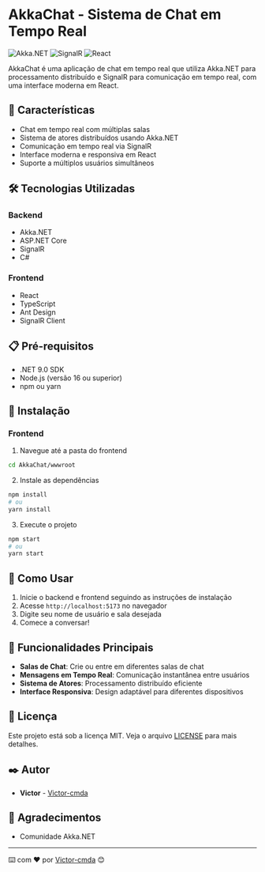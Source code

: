 # AkkaChat - Sistema de Chat em Tempo Real

![Akka.NET](https://img.shields.io/badge/Akka.NET-Latest-blue)
![SignalR](https://img.shields.io/badge/SignalR-Latest-brightgreen)
![React](https://img.shields.io/badge/React-Latest-61dafb)

AkkaChat é uma aplicação de chat em tempo real que utiliza Akka.NET para processamento distribuído e SignalR para comunicação em tempo real, com uma interface moderna em React.

## 🚀 Características

- Chat em tempo real com múltiplas salas
- Sistema de atores distribuídos usando Akka.NET
- Comunicação em tempo real via SignalR
- Interface moderna e responsiva em React
- Suporte a múltiplos usuários simultâneos

## 🛠️ Tecnologias Utilizadas

### Backend
- Akka.NET
- ASP.NET Core
- SignalR
- C#

### Frontend
- React
- TypeScript
- Ant Design
- SignalR Client

## 📋 Pré-requisitos

- .NET 9.0 SDK
- Node.js (versão 16 ou superior)
- npm ou yarn

## 🔧 Instalação

### Frontend

1. Navegue até a pasta do frontend
```bash
cd AkkaChat/wwwroot
```

2. Instale as dependências
```bash
npm install
# ou
yarn install
```

3. Execute o projeto
```bash
npm start
# ou
yarn start
```

## 🔌 Como Usar

1. Inicie o backend e frontend seguindo as instruções de instalação
2. Acesse `http://localhost:5173` no navegador
3. Digite seu nome de usuário e sala desejada
4. Comece a conversar!

## 🌟 Funcionalidades Principais

- **Salas de Chat**: Crie ou entre em diferentes salas de chat
- **Mensagens em Tempo Real**: Comunicação instantânea entre usuários
- **Sistema de Atores**: Processamento distribuído eficiente
- **Interface Responsiva**: Design adaptável para diferentes dispositivos

## 📝 Licença

Este projeto está sob a licença MIT. Veja o arquivo [LICENSE](LICENSE) para mais detalhes.

## ✒️ Autor

* **Victor** - [Victor-cmda](https://github.com/Victor-cmda)

## 🎁 Agradecimentos

* Comunidade Akka.NET

---
⌨️ com ❤️ por [Victor-cmda](https://github.com/Victor-cmda) 😊
